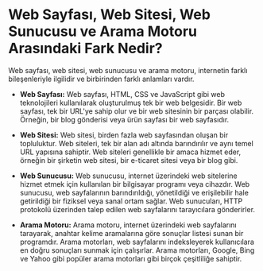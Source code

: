 # Web Sayfası, Web Sitesi, Web Sunucusu ve Arama Motoru Arasındaki Fark Nedir?

Web sayfası, web sitesi, web sunucusu ve arama motoru, internetin farklı bileşenleriyle ilgilidir ve birbirinden farklı anlamları vardır.

- **Web Sayfası:** Web sayfası, HTML, CSS ve JavaScript gibi web teknolojileri kullanılarak oluşturulmuş tek bir web belgesidir. Bir web sayfası, tek bir URL'ye sahip olur ve bir web sitesinin bir parçası olabilir. Örneğin, bir blog gönderisi veya ürün sayfası bir web sayfasıdır.

- **Web Sitesi:** Web sitesi, birden fazla web sayfasından oluşan bir topluluktur. Web siteleri, tek bir alan adı altında barındırılır ve aynı temel URL yapısına sahiptir. Web siteleri genellikle bir amaca hizmet eder, örneğin bir şirketin web sitesi, bir e-ticaret sitesi veya bir blog gibi.

- **Web Sunucusu:** Web sunucusu, internet üzerindeki web sitelerine hizmet etmek için kullanılan bir bilgisayar programı veya cihazdır. Web sunucusu, web sayfalarının barındırıldığı, yönetildiği ve erişilebilir hale getirildiği bir fiziksel veya sanal ortam sağlar. Web sunucuları, HTTP protokolü üzerinden talep edilen web sayfalarını tarayıcılara gönderirler.

- **Arama Motoru:** Arama motoru, internet üzerindeki web sayfalarını tarayarak, anahtar kelime aramalarına göre sonuçlar listesi sunan bir programdır. Arama motorları, web sayfalarını indeksleyerek kullanıcılara en doğru sonuçları sunmak için çalışırlar. Arama motorları, Google, Bing ve Yahoo gibi popüler arama motorları gibi birçok çeşitliliğe sahiptir.